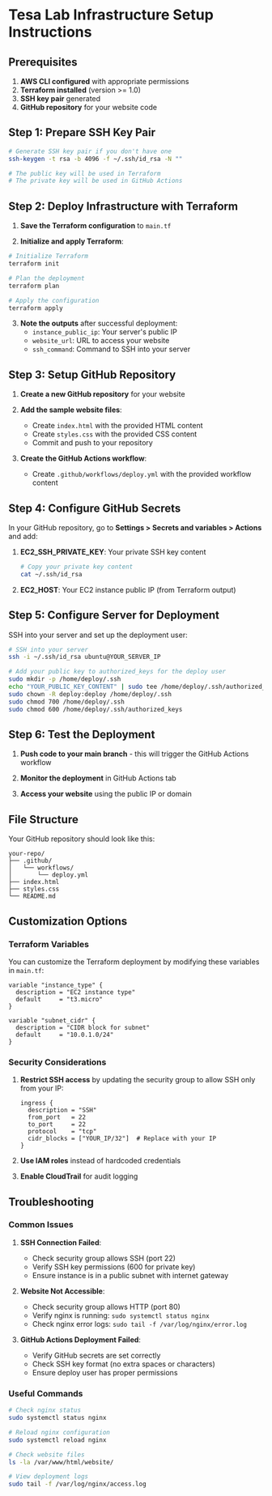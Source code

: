# Tesa Lab Infrastructure Setup Instructions

## Prerequisites

1. **AWS CLI configured** with appropriate permissions
2. **Terraform installed** (version >= 1.0)
3. **SSH key pair** generated
4. **GitHub repository** for your website code

## Step 1: Prepare SSH Key Pair

```bash
# Generate SSH key pair if you don't have one
ssh-keygen -t rsa -b 4096 -f ~/.ssh/id_rsa -N ""

# The public key will be used in Terraform
# The private key will be used in GitHub Actions
```

## Step 2: Deploy Infrastructure with Terraform

1. **Save the Terraform configuration** to `main.tf`

2. **Initialize and apply Terraform**:

```bash
# Initialize Terraform
terraform init

# Plan the deployment
terraform plan

# Apply the configuration
terraform apply
```

3. **Note the outputs** after successful deployment:
   - `instance_public_ip`: Your server's public IP
   - `website_url`: URL to access your website
   - `ssh_command`: Command to SSH into your server

## Step 3: Setup GitHub Repository

1. **Create a new GitHub repository** for your website

2. **Add the sample website files**:

   - Create `index.html` with the provided HTML content
   - Create `styles.css` with the provided CSS content
   - Commit and push to your repository

3. **Create the GitHub Actions workflow**:
   - Create `.github/workflows/deploy.yml` with the provided workflow content

## Step 4: Configure GitHub Secrets

In your GitHub repository, go to **Settings > Secrets and variables > Actions** and add:

1. **EC2_SSH_PRIVATE_KEY**: Your private SSH key content

   ```bash
   # Copy your private key content
   cat ~/.ssh/id_rsa
   ```

2. **EC2_HOST**: Your EC2 instance public IP (from Terraform output)

## Step 5: Configure Server for Deployment

SSH into your server and set up the deployment user:

```bash
# SSH into your server
ssh -i ~/.ssh/id_rsa ubuntu@YOUR_SERVER_IP

# Add your public key to authorized_keys for the deploy user
sudo mkdir -p /home/deploy/.ssh
echo "YOUR_PUBLIC_KEY_CONTENT" | sudo tee /home/deploy/.ssh/authorized_keys
sudo chown -R deploy:deploy /home/deploy/.ssh
sudo chmod 700 /home/deploy/.ssh
sudo chmod 600 /home/deploy/.ssh/authorized_keys
```

## Step 6: Test the Deployment

1. **Push code to your main branch** - this will trigger the GitHub Actions workflow

2. **Monitor the deployment** in GitHub Actions tab

3. **Access your website** using the public IP or domain

## File Structure

Your GitHub repository should look like this:

```
your-repo/
├── .github/
│   └── workflows/
│       └── deploy.yml
├── index.html
├── styles.css
└── README.md
```

## Customization Options

### Terraform Variables

You can customize the Terraform deployment by modifying these variables in `main.tf`:

```hcl
variable "instance_type" {
  description = "EC2 instance type"
  default     = "t3.micro"
}

variable "subnet_cidr" {
  description = "CIDR block for subnet"
  default     = "10.0.1.0/24"
}
```

### Security Considerations

1. **Restrict SSH access** by updating the security group to allow SSH only from your IP:

   ```hcl
   ingress {
     description = "SSH"
     from_port   = 22
     to_port     = 22
     protocol    = "tcp"
     cidr_blocks = ["YOUR_IP/32"]  # Replace with your IP
   }
   ```

2. **Use IAM roles** instead of hardcoded credentials

3. **Enable CloudTrail** for audit logging

## Troubleshooting

### Common Issues

1. **SSH Connection Failed**:

   - Check security group allows SSH (port 22)
   - Verify SSH key permissions (600 for private key)
   - Ensure instance is in a public subnet with internet gateway

2. **Website Not Accessible**:

   - Check security group allows HTTP (port 80)
   - Verify nginx is running: `sudo systemctl status nginx`
   - Check nginx error logs: `sudo tail -f /var/log/nginx/error.log`

3. **GitHub Actions Deployment Failed**:
   - Verify GitHub secrets are set correctly
   - Check SSH key format (no extra spaces or characters)
   - Ensure deploy user has proper permissions

### Useful Commands

```bash
# Check nginx status
sudo systemctl status nginx

# Reload nginx configuration
sudo systemctl reload nginx

# Check website files
ls -la /var/www/html/website/

# View deployment logs
sudo tail -f /var/log/nginx/access.log
```

